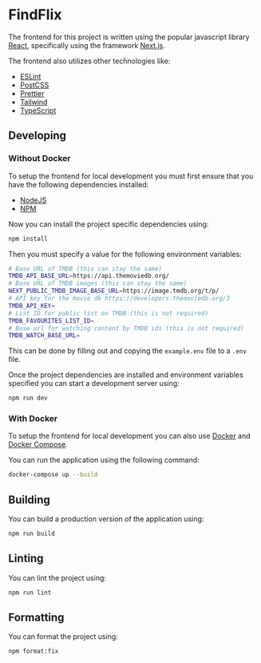 # FindFlix

The frontend for this project is written using the popular javascript library [React](https://reactjs.org/), specifically using the framework [Next.js](https://nextjs.org/).

The frontend also utilizes other technologies like:

- [ESLint](https://eslint.org/)
- [PostCSS](https://postcss.org/)
- [Prettier](https://prettier.io/)
- [Tailwind](https://tailwindcss.com/)
- [TypeScript](https://www.typescriptlang.org/)

## Developing

### Without Docker

To setup the frontend for local development you must first ensure that you have the following dependencies installed:

- [NodeJS](https://nodejs.org/en/)
- [NPM](https://www.npmjs.com/package/npm)

Now you can install the project specific dependencies using:

```bash
npm install
```

Then you must specify a value for the following environment variables:

```bash
# Base URL of TMDB (this can stay the same)
TMDB_API_BASE_URL=https://api.themoviedb.org/
# Base URL of TMDB images (this can stay the same)
NEXT_PUBLIC_TMDB_IMAGE_BASE_URL=https://image.tmdb.org/t/p/
# API key for the movie db https://developers.themoviedb.org/3
TMDB_API_KEY=
# List ID for public list on TMDB (this is not required)
TMDB_FAVOURITES_LIST_ID=
# Base url for watching content by TMDB ids (this is not required)
TMDB_WATCH_BASE_URL=
```

This can be done by filling out and copying the `example.env` file to a `.env` file.

Once the project dependencies are installed and environment variables specified you can start a development server using:

```bash
npm run dev
```

### With Docker

To setup the frontend for local development you can also use [Docker](https://www.docker.com/) and [Docker Compose](https://docs.docker.com/compose/).

You can run the application using the following command:

```bash
docker-compose up --build
```

## Building

You can build a production version of the application using:

```bash
npm run build
```

## Linting

You can lint the project using:

```bash
npm run lint
```

## Formatting

You can format the project using:

```bash
npm format:fix
```
